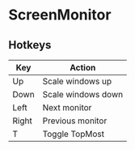 # ScreenMonitor

## Hotkeys
| Key   | Action             |
| ----- | ------------------ |
| Up    | Scale windows up   |
| Down  | Scale windows down |
| Left  | Next monitor       |
| Right | Previous monitor   |
| T     | Toggle TopMost     |
